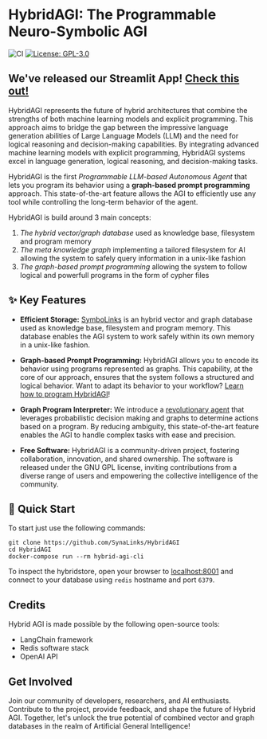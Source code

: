 # HybridAGI: The Programmable Neuro-Symbolic AGI
![CI](https://github.com/SynaLinks/HybridAGI/actions/workflows/python-package.yaml/badge.svg)
[![License: GPL-3.0](https://img.shields.io/badge/License-GPL-green.svg)](https://opensource.org/license/gpl-3-0/)

## We've released our Streamlit App! [Check this out!](https://github.com/SynaLinks/HybridAGI-app)

HybridAGI represents the future of hybrid architectures that combine the strengths of both machine learning models and explicit programming. This approach aims to bridge the gap between the impressive language generation abilities of Large Language Models (LLM) and the need for logical reasoning and decision-making capabilities. By integrating advanced machine learning models with explicit programming, HybridAGI systems excel in language generation, logical reasoning, and decision-making tasks.

HybridAGI is the first *Programmable LLM-based Autonomous Agent* that lets you program its behavior using a **graph-based prompt programming** approach. This state-of-the-art feature allows the AGI to efficiently use any tool while controlling the long-term behavior of the agent.

HybridAGI is build around 3 main concepts:
1. *The hybrid vector/graph database* used as knowledge base, filesystem and program memory
2. *The meta knowledge graph* implementing a tailored filesystem for AI allowing the system to safely query information in a unix-like fashion
3. *The graph-based prompt programming* allowing the system to follow logical and powerfull programs in the form of cypher files

## ✨ Key Features

- **Efficient Storage:** [SymboLinks](https://github.com/SynaLinks/SymboLinks) is an hybrid vector and graph database used as knowledge base, filesystem and program memory. This database enables the AGI system to work safely within its own memory in a unix-like fashion.

- **Graph-based Prompt Programming:** HybridAGI allows you to encode its behavior using programs represented as graphs. This capability, at the core of our approach, ensures that the system follows a structured and logical behavior. Want to adapt its behavior to your workflow? [Learn how to program HybridAGI](https://github.com/SynaLinks/HybridAGI-library)!

- **Graph Program Interpreter:** We introduce a [revolutionary agent](hybrid_agi/interpreter/graph_program_interpreter.py) that leverages probabilistic decision making and graphs to determine actions based on a program. By reducing ambiguity, this state-of-the-art feature enables the AGI to handle complex tasks with ease and precision.

- **Free Software:** HybridAGI is a community-driven project, fostering collaboration, innovation, and shared ownership. The software is released under the GNU GPL license, inviting contributions from a diverse range of users and empowering the collective intelligence of the community.

## 🎉 Quick Start

To start just use the following commands:
```
git clone https://github.com/SynaLinks/HybridAGI
cd HybridAGI
docker-compose run --rm hybrid-agi-cli
```

To inspect the hybridstore, open your browser to [localhost:8001](https://localhost:8001) and connect to your database using `redis` hostname and port `6379`.

## Credits

Hybrid AGI is made possible by the following open-source tools:

- LangChain framework
- Redis software stack
- OpenAI API

## Get Involved

Join our community of developers, researchers, and AI enthusiasts. Contribute to the project, provide feedback, and shape the future of Hybrid AGI. Together, let's unlock the true potential of combined vector and graph databases in the realm of Artificial General Intelligence!